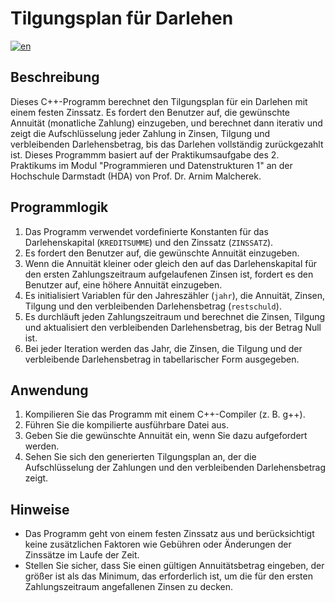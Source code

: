 # Tilgungsplan für Darlehen

[![en](https://img.shields.io/badge/lang-en-green.svg)](README.md)

## Beschreibung

Dieses C++-Programm berechnet den Tilgungsplan für ein Darlehen mit einem festen Zinssatz. Es fordert den Benutzer auf, die gewünschte Annuität (monatliche Zahlung) einzugeben, und berechnet dann iterativ und zeigt die Aufschlüsselung jeder Zahlung in Zinsen, Tilgung und verbleibenden Darlehensbetrag, bis das Darlehen vollständig zurückgezahlt ist. Dieses Programmm basiert auf der Praktikumsaufgabe des 2. Praktikums im Modul "Programmieren und Datenstrukturen 1" an der Hochschule Darmstadt (HDA) von Prof. Dr. Arnim Malcherek.

## Programmlogik

1. Das Programm verwendet vordefinierte Konstanten für das Darlehenskapital (`KREDITSUMME`) und den Zinssatz (`ZINSSATZ`).
2. Es fordert den Benutzer auf, die gewünschte Annuität einzugeben.
3. Wenn die Annuität kleiner oder gleich den auf das Darlehenskapital für den ersten Zahlungszeitraum aufgelaufenen Zinsen ist, fordert es den Benutzer auf, eine höhere Annuität einzugeben.
4. Es initialisiert Variablen für den Jahreszähler (`jahr`), die Annuität, Zinsen, Tilgung und den verbleibenden Darlehensbetrag (`restschuld`).
5. Es durchläuft jeden Zahlungszeitraum und berechnet die Zinsen, Tilgung und aktualisiert den verbleibenden Darlehensbetrag, bis der Betrag Null ist.
6. Bei jeder Iteration werden das Jahr, die Zinsen, die Tilgung und der verbleibende Darlehensbetrag in tabellarischer Form ausgegeben.

## Anwendung

1. Kompilieren Sie das Programm mit einem C++-Compiler (z. B. g++).
2. Führen Sie die kompilierte ausführbare Datei aus.
3. Geben Sie die gewünschte Annuität ein, wenn Sie dazu aufgefordert werden.
4. Sehen Sie sich den generierten Tilgungsplan an, der die Aufschlüsselung der Zahlungen und den verbleibenden Darlehensbetrag zeigt.

## Hinweise

- Das Programm geht von einem festen Zinssatz aus und berücksichtigt keine zusätzlichen Faktoren wie Gebühren oder Änderungen der Zinssätze im Laufe der Zeit.
- Stellen Sie sicher, dass Sie einen gültigen Annuitätsbetrag eingeben, der größer ist als das Minimum, das erforderlich ist, um die für den ersten Zahlungszeitraum angefallenen Zinsen zu decken.
